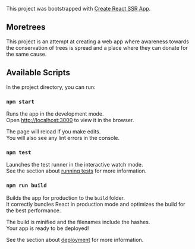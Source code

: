 This project was bootstrapped with [Create React SSR App](https://github.com/trustworktech/create-react-ssr-app).
## Moretrees
This project is an attempt at creating a web app where awareness towards the conservation of trees is spread and a place where they can donate for the same cause.

## Available Scripts

In the project directory, you can run:

### `npm start`

Runs the app in the development mode.<br>
Open [http://localhost:3000](http://localhost:3000) to view it in the browser.

The page will reload if you make edits.<br>
You will also see any lint errors in the console.

### `npm test`

Launches the test runner in the interactive watch mode.<br>
See the section about [running tests](https://create-react-ssr-app.dev/docs/running-tests) for more information.

### `npm run build`

Builds the app for production to the `build` folder.<br>
It correctly bundles React in production mode and optimizes the build for the best performance.

The build is minified and the filenames include the hashes.<br>
Your app is ready to be deployed!

See the section about [deployment](https://create-react-ssr-app.dev/docs/deployment) for more information.


